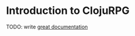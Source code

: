 # Introduction to ClojuRPG

TODO: write [great documentation](http://jacobian.org/writing/great-documentation/what-to-write/)

